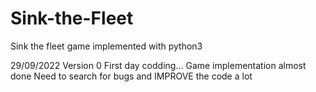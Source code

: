 # Sink-the-Fleet
 Sink the fleet game implemented with python3

 29/09/2022
 Version 0
    First day codding...
    Game implementation almost done
    Need to search for bugs and IMPROVE the code a lot
